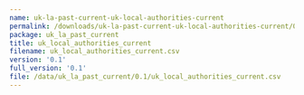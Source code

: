```yaml
---
name: uk-la-past-current-uk-local-authorities-current
permalink: /downloads/uk-la-past-current-uk-local-authorities-current/0_1
package: uk_la_past_current
title: uk_local_authorities_current
filename: uk_local_authorities_current.csv
version: '0.1'
full_version: '0.1'
file: /data/uk_la_past_current/0.1/uk_local_authorities_current.csv
---
```

